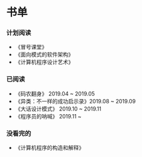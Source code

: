 # 书单

### 计划阅读

* 《冒号课堂》
* 《面向模式的软件架构》
* 《计算机程序设计艺术》

### 

### 已阅读

* 《码农翻身》     2019.04 ~ 2019.05
* 《异类：不一样的成功启示录》2019.08 ~ 2019.09
* 《大话设计模式》  2019.10 ~ 2019.11
* 《程序员的呐喊》  2019.11 ~



### 没看完的

* 《计算机程序的构造和解释》







